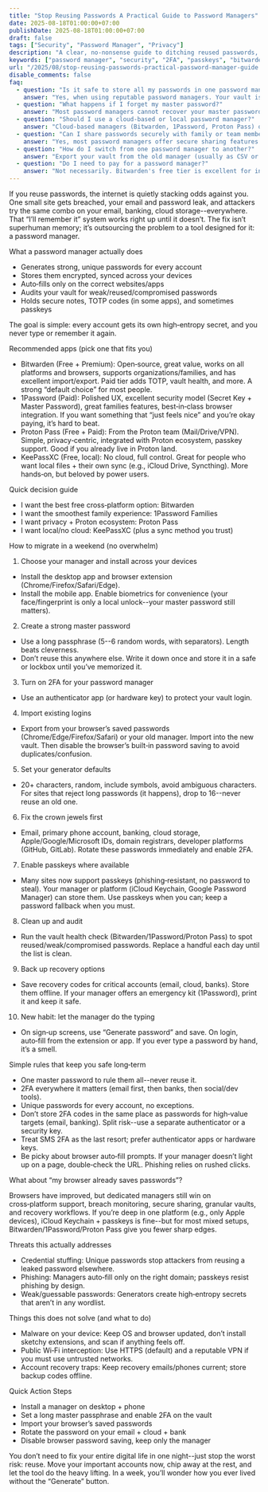 ```yaml
---
title: "Stop Reusing Passwords A Practical Guide to Password Managers"
date: 2025-08-18T01:00:00+07:00
publishDate: 2025-08-18T01:00:00+07:00
draft: false
tags: ["Security", "Password Manager", "Privacy"]
description: "A clear, no‑nonsense guide to ditching reused passwords, choosing a password manager, and migrating your accounts safely--with real app recommendations."
keywords: ["password manager", "security", "2FA", "passkeys", "bitwarden", "1password", "proton pass", "keepassxc", "password hygiene"]
url: "/2025/08/stop-reusing-passwords-practical-password-manager-guide.html"
disable_comments: false
faq:
  - question: "Is it safe to store all my passwords in one password manager?"
    answer: "Yes, when using reputable password managers. Your vault is encrypted with a master password using AES-256 or similar strong encryption. The encryption happens locally before syncing, so even the password manager company cannot read your data. Enable 2FA on your vault, use a strong master password, and choose established providers like Bitwarden, 1Password, or KeePassXC. The risk of password reuse far exceeds the risk of using a password manager."
  - question: "What happens if I forget my master password?"
    answer: "Most password managers cannot recover your master password due to zero-knowledge encryption--they don't have the decryption key. You'll lose access to your vault unless you saved recovery codes or set up account recovery options beforehand. That's why it's critical to write down your master password and store it securely (safe, lockbox) until memorized. Some managers like 1Password offer emergency kits; print and secure them immediately after setup."
  - question: "Should I use a cloud-based or local password manager?"
    answer: "Cloud-based managers (Bitwarden, 1Password, Proton Pass) offer seamless sync across devices, automatic backups, and easier family sharing--ideal for most users. Local managers (KeePassXC) give you full control, no cloud dependency, and work well if you manage your own sync (iCloud Drive, Syncthing). Choose cloud for convenience and built-in sync; choose local if you're comfortable with manual sync and want absolute control over your data."
  - question: "Can I share passwords securely with family or team members?"
    answer: "Yes, most password managers offer secure sharing features. Bitwarden has Organizations and Collections, 1Password offers Families and Teams plans with shared vaults, and Proton Pass supports secure sharing within the Proton ecosystem. Shared items remain encrypted and can be revoked anytime. Never share passwords via email, messaging apps, or documents--always use your password manager's built-in sharing to maintain encryption and access control."
  - question: "How do I switch from one password manager to another?"
    answer: "Export your vault from the old manager (usually as CSV or JSON from settings), then import into the new manager. Before deleting the old vault, verify all logins imported correctly and test a few critical accounts. Enable 2FA on the new manager immediately. Delete the exported file after import to avoid leaving unencrypted passwords on your system. Most managers support importing from common competitors, making migration straightforward."
  - question: "Do I need to pay for a password manager?"
    answer: "Not necessarily. Bitwarden's free tier is excellent for individuals with unlimited passwords, cross-device sync, and core security features. Paid tiers ($10-40/year) add TOTP generation, vault health reports, emergency access, and priority support. 1Password requires a subscription but offers polished UX and advanced family features. KeePassXC is completely free. Start with a free option like Bitwarden; upgrade if you need premium features like advanced reporting or family vaults."
---
```


If you reuse passwords, the internet is quietly stacking odds against you. One small site gets breached, your email and password leak, and attackers try the same combo on your email, banking, cloud storage--everywhere. That “I’ll remember it” system works right up until it doesn’t. The fix isn’t superhuman memory; it’s outsourcing the problem to a tool designed for it: a password manager.

What a password manager actually does

- Generates strong, unique passwords for every account
- Stores them encrypted, synced across your devices
- Auto‑fills only on the correct websites/apps
- Audits your vault for weak/reused/compromised passwords
- Holds secure notes, TOTP codes (in some apps), and sometimes passkeys

The goal is simple: every account gets its own high‑entropy secret, and you never type or remember it again.

Recommended apps (pick one that fits you)

- Bitwarden (Free + Premium): Open‑source, great value, works on all platforms and browsers, supports organizations/families, and has excellent import/export. Paid tier adds TOTP, vault health, and more. A strong “default choice” for most people.
- 1Password (Paid): Polished UX, excellent security model (Secret Key + Master Password), great families features, best‑in‑class browser integration. If you want something that “just feels nice” and you’re okay paying, it’s hard to beat.
- Proton Pass (Free + Paid): From the Proton team (Mail/Drive/VPN). Simple, privacy‑centric, integrated with Proton ecosystem, passkey support. Good if you already live in Proton land.
- KeePassXC (Free, local): No cloud, full control. Great for people who want local files + their own sync (e.g., iCloud Drive, Syncthing). More hands‑on, but beloved by power users.

Quick decision guide

- I want the best free cross‑platform option: Bitwarden
- I want the smoothest family experience: 1Password Families
- I want privacy + Proton ecosystem: Proton Pass
- I want local/no cloud: KeePassXC (plus a sync method you trust)

How to migrate in a weekend (no overwhelm)

1) Choose your manager and install across your devices
- Install the desktop app and browser extension (Chrome/Firefox/Safari/Edge).
- Install the mobile app. Enable biometrics for convenience (your face/fingerprint is only a local unlock--your master password still matters).

2) Create a strong master password
- Use a long passphrase (5--6 random words, with separators). Length beats cleverness.
- Don’t reuse this anywhere else. Write it down once and store it in a safe or lockbox until you’ve memorized it.

3) Turn on 2FA for your password manager
- Use an authenticator app (or hardware key) to protect your vault login.

4) Import existing logins
- Export from your browser’s saved passwords (Chrome/Edge/Firefox/Safari) or your old manager. Import into the new vault. Then disable the browser’s built‑in password saving to avoid duplicates/confusion.

5) Set your generator defaults
- 20+ characters, random, include symbols, avoid ambiguous characters. For sites that reject long passwords (it happens), drop to 16--never reuse an old one.

6) Fix the crown jewels first
- Email, primary phone account, banking, cloud storage, Apple/Google/Microsoft IDs, domain registrars, developer platforms (GitHub, GitLab). Rotate these passwords immediately and enable 2FA.

7) Enable passkeys where available
- Many sites now support passkeys (phishing‑resistant, no password to steal). Your manager or platform (iCloud Keychain, Google Password Manager) can store them. Use passkeys when you can; keep a password fallback when you must.

8) Clean up and audit
- Run the vault health check (Bitwarden/1Password/Proton Pass) to spot reused/weak/compromised passwords. Replace a handful each day until the list is clean.

9) Back up recovery options
- Save recovery codes for critical accounts (email, cloud, banks). Store them offline. If your manager offers an emergency kit (1Password), print it and keep it safe.

10) New habit: let the manager do the typing
- On sign‑up screens, use “Generate password” and save. On login, auto‑fill from the extension or app. If you ever type a password by hand, it’s a smell.

Simple rules that keep you safe long‑term

- One master password to rule them all--never reuse it.
- 2FA everywhere it matters (email first, then banks, then social/dev tools).
- Unique passwords for every account, no exceptions.
- Don’t store 2FA codes in the same place as passwords for high‑value targets (email, banking). Split risk--use a separate authenticator or a security key.
- Treat SMS 2FA as the last resort; prefer authenticator apps or hardware keys.
- Be picky about browser auto‑fill prompts. If your manager doesn’t light up on a page, double‑check the URL. Phishing relies on rushed clicks.

What about “my browser already saves passwords”?

Browsers have improved, but dedicated managers still win on cross‑platform support, breach monitoring, secure sharing, granular vaults, and recovery workflows. If you’re deep in one platform (e.g., only Apple devices), iCloud Keychain + passkeys is fine--but for most mixed setups, Bitwarden/1Password/Proton Pass give you fewer sharp edges.

Threats this actually addresses

- Credential stuffing: Unique passwords stop attackers from reusing a leaked password elsewhere.
- Phishing: Managers auto‑fill only on the right domain; passkeys resist phishing by design.
- Weak/guessable passwords: Generators create high‑entropy secrets that aren’t in any wordlist.

Things this does not solve (and what to do)

- Malware on your device: Keep OS and browser updated, don’t install sketchy extensions, and scan if anything feels off.
- Public Wi‑Fi interception: Use HTTPS (default) and a reputable VPN if you must use untrusted networks.
- Account recovery traps: Keep recovery emails/phones current; store backup codes offline.

Quick Action Steps

- Install a manager on desktop + phone
- Set a long master passphrase and enable 2FA on the vault
- Import your browser’s saved passwords
- Rotate the password on your email + cloud + bank
- Disable browser password saving, keep only the manager

You don’t need to fix your entire digital life in one night--just stop the worst risk: reuse. Move your important accounts now, chip away at the rest, and let the tool do the heavy lifting. In a week, you’ll wonder how you ever lived without the “Generate” button.
